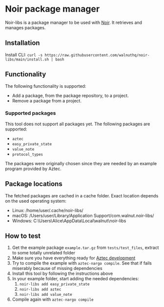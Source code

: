 # Noir package manager

Noir-libs is a package manager to be used with [Noir](https://noir-lang.org/). It retrieves and manages packages.

## Installation

Install CLI: `curl -s https://raw.githubusercontent.com/walnuthq/noir-libs/main/install.sh | bash`

## Functionality

The following functionality is supported:
- Add a package, from the package repository, to a project.
- Remove a package from a project.

### Supported packages

This tool does not support all packages yet. The following packages are supported:
- `aztec`
- `easy_private_state`
- `value_note`
- `protocol_types`

The packages were originally chosen since they are needed by an example program provided by Aztec.

## Package locations

The fetched packages are cached in a cache folder. Exact location depends on the used operating system:
- Linux: /home/user/.cache/noir-libs/
- macOS: /Users/user/Library/Application Support/com.walnut.noir-libs/
- Windows: C:\Users\Alice\AppData\Local\walnut\noir-libs

## How to test

1. Get the example package `example.tar.gz` from `tests/test_files`, extract to some totally unrelated folder
1. Make sure you have everything ready for [Aztec development](https://docs.aztec.network/guides/getting_started)
1. Try to compile the example with `aztec-nargo compile`. See that if fails miserably because of missing dependencies
1. Install this tool by following the instructions above
1. In your example folder, start adding the needed dependencies:
    1. `noir-libs add easy_private_state`
    1. `noir-libs add aztec`
    1. `noir-libs add value_note`
1. Compile again with `aztec-nargo compile`